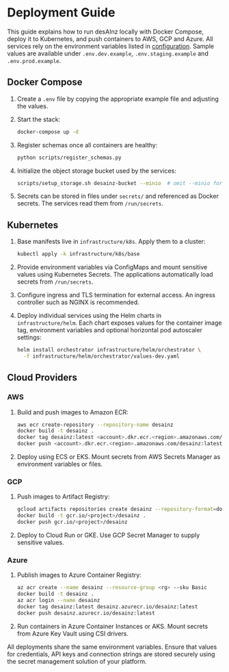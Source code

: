 # Deployment Guide

This guide explains how to run desAInz locally with Docker Compose, deploy it to Kubernetes, and push containers to AWS, GCP and Azure. All services rely on the environment variables listed in [configuration](configuration.md). Sample values are available under `.env.dev.example`, `.env.staging.example` and `.env.prod.example`.

## Docker Compose

1. Create a `.env` file by copying the appropriate example file and adjusting the values.
2. Start the stack:

   ```bash
   docker-compose up -d
   ```
3. Register schemas once all containers are healthy:

   ```bash
   python scripts/register_schemas.py
   ```
4. Initialize the object storage bucket used by the services:

   ```bash
   scripts/setup_storage.sh desainz-bucket --minio  # omit --minio for AWS S3
   ```

5. Secrets can be stored in files under `secrets/` and referenced as Docker secrets. The services read them from `/run/secrets`.

## Kubernetes

1. Base manifests live in `infrastructure/k8s`. Apply them to a cluster:

   ```bash
   kubectl apply -k infrastructure/k8s/base
   ```
2. Provide environment variables via ConfigMaps and mount sensitive values using Kubernetes Secrets. The applications automatically load secrets from `/run/secrets`.
3. Configure ingress and TLS termination for external access. An ingress controller such as NGINX is recommended.
4. Deploy individual services using the Helm charts in `infrastructure/helm`. Each chart exposes
   values for the container image tag, environment variables and optional horizontal pod
   autoscaler settings:

   ```bash
   helm install orchestrator infrastructure/helm/orchestrator \
     -f infrastructure/helm/orchestrator/values-dev.yaml
   ```

## Cloud Providers

### AWS

1. Build and push images to Amazon ECR:

   ```bash
   aws ecr create-repository --repository-name desainz
   docker build -t desainz .
   docker tag desainz:latest <account>.dkr.ecr.<region>.amazonaws.com/desainz:latest
   docker push <account>.dkr.ecr.<region>.amazonaws.com/desainz:latest
   ```
2. Deploy using ECS or EKS. Mount secrets from AWS Secrets Manager as environment variables or files.

### GCP

1. Push images to Artifact Registry:

   ```bash
   gcloud artifacts repositories create desainz --repository-format=docker --location=<region>
   docker build -t gcr.io/<project>/desainz .
   docker push gcr.io/<project>/desainz
   ```
2. Deploy to Cloud Run or GKE. Use GCP Secret Manager to supply sensitive values.

### Azure

1. Publish images to Azure Container Registry:

   ```bash
   az acr create --name desainz --resource-group <rg> --sku Basic
   docker build -t desainz .
   az acr login --name desainz
   docker tag desainz:latest desainz.azurecr.io/desainz:latest
   docker push desainz.azurecr.io/desainz:latest
   ```
2. Run containers in Azure Container Instances or AKS. Mount secrets from Azure Key Vault using CSI drivers.

All deployments share the same environment variables. Ensure that values for credentials, API keys and connection strings are stored securely using the secret management solution of your platform.
